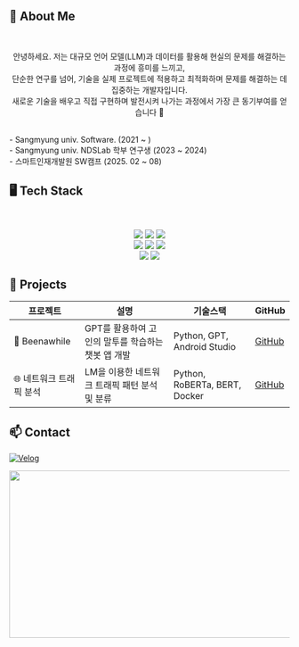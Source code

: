 
## <h2>🙌 About Me</h2>
<br>
<p align="center"> 안녕하세요. 저는 대규모 언어 모델(LLM)과 데이터를 활용해 현실의 문제를 해결하는 과정에 흥미를 느끼고, <br>
단순한 연구를 넘어, 기술을 실제 프로젝트에 적용하고 최적화하며 문제를 해결하는 데 집중하는 개발자입니다. <br>
새로운 기술을 배우고 직접 구현하며 발전시켜 나가는 과정에서 가장 큰 동기부여를 얻습니다 🤗</p>
<br>
- Sangmyung univ. Software. (2021 ~ )<br>
- Sangmyung univ. NDSLab 학부 연구생 (2023 ~ 2024)<br>
- 스마트인재개발원 SW캠프 (2025. 02 ~ 08)

## <h2>🖥️ Tech Stack</h2>
<br>
<p align="center">
  <img src="https://img.shields.io/badge/Java-007396?style=flat&logo=java&logoColor=white"/>
  <img src="https://img.shields.io/badge/C-00599C?style=flat&logo=c&logoColor=white"/>
  <img src="https://img.shields.io/badge/Python-3776AB?style=flat&logo=python&logoColor=white"/><br>
  <img src="https://img.shields.io/badge/TensorFlow-FF6F00?style=flat&logo=tensorflow&logoColor=white"/>
  <img src="https://img.shields.io/badge/PyTorch-EE4C2C?style=flat&logo=pytorch&logoColor=white"/>
  <img src="https://img.shields.io/badge/SQL-4479A1?style=flat&logo=mysql&logoColor=white"/><br>
  <img src="https://img.shields.io/badge/Machine%20Learning-F7931E?style=flat&logo=tensorflow&logoColor=white"/>
  <img src="https://img.shields.io/badge/Git-F05032?style=flat&logo=git&logoColor=white"/>
</p>

## 📝 Projects

| 프로젝트 | 설명 | 기술스택 | GitHub |
|----------|-----------------------------|--------------------------|---------|
| 🥹 Beenawhile | GPT를 활용하여 고인의 말투를 학습하는 챗봇 앱 개발 | Python, GPT, Android Studio | [GitHub](https://github.com/heejin-02/Beenawhile) |
| 🌐 네트워크 트래픽 분석 | LM을 이용한 네트워크 트래픽 패턴 분석 및 분류 | Python, RoBERTa, BERT, Docker | [GitHub](https://github.com/heejin-02/LM_traffic_analysis) |


## <h2> 📫 Contact  </h2>
[![Velog](https://img.shields.io/badge/Velog-20C997?style=flat&logo=velog&logoColor=white)](https://velog.io/@heejin02)  


<p align="center">
  <a href="https://www.gitanimals.org/en_US?utm_medium=image&utm_source=heejin-02&utm_content=farm">
  <img
    src="https://render.gitanimals.org/farms/heejin-02"
    width="600"
    height="300"
  />
  </a>
</p>


<!--
**heejin-02/heejin-02** is a ✨ _special_ ✨ repository because its `README.md` (this file) appears on your GitHub profile.

Here are some ideas to get you started:

- 🔭 I’m currently working on ...
- 🌱 I’m currently learning ...
- 👯 I’m looking to collaborate on ...
- 🤔 I’m looking for help with ...
- 💬 Ask me about ...
- 📫 How to reach me: ...
- 😄 Pronouns: ...
- ⚡ Fun fact: ...

-->
